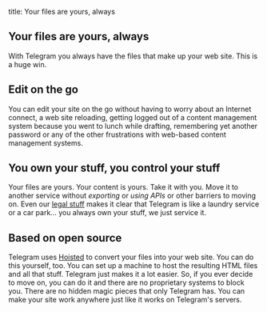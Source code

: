 title:	Your files are yours, always

## Your files are yours, always ##

With Telegram you always have the files that make up your web site. This is a huge win.

## Edit on the go

You can edit your site on the go without having to worry about an Internet connect,
a web site reloading, getting logged out of a content management system because you
went to lunch while drafting, remembering yet another password or
any of the other frustrations with web-based content management systems.

## You own your stuff, you control your stuff ##

Your files are yours. Your content is yours. Take it with you. Move it to another service without
_exporting_ or _using APIs_ or other barriers to moving on. Even our [legal stuff](https://telegr.am/legal)
makes it clear that Telegram is like a laundry service or a car park… 
you always own your stuff, we just service it.

## Based on open source ##

Telegram uses [Hoisted](http://hoisted.org) to convert your files into your web site. You can
do this yourself, too. You can set up a machine to host the resulting HTML files and all that
stuff. Telegram just makes it a lot easier. So, if you ever decide to move on, you can do
it and there are no proprietary systems to block you. There are no hidden magic pieces
that only Telegram has. You can make your site work anywhere just like it works on
Telegram's servers.


